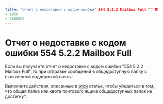 ```yaml
---
Title: "отчет о недоставке с кодом ошибки" 554 5.2.2 Mailbox Full "" MS. author: чрисда author: чрисда Manager: дансимп MS. Date: 04/21/2020 МС. аудитория: ИТ-специалистов MS. Topic: статья MS. Service: O365 — РОБОТы: No INDEX, localization_priority. 
- 1956
- 3500007
---
```


# <a name="ndr-with-error-code-554-522-mailbox-full"></a>Отчет о недоставке с кодом ошибки 554 5.2.2 Mailbox Full

Если вы получаете отчет о недоставке с кодом ошибки "554 5.2.2 Mailbox Full", то при отправке сообщений в общедоступную папку с включенной поддержкой почты:  

Выполните действия, описанные в [этой](https://aka.ms/554522) статье, чтобы убедиться в том, что общая папка или квота почтового ящика общедоступных папок не достигнут.
